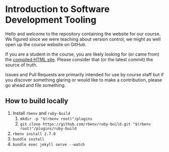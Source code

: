 # Introduction to Software Development Tooling

Hello and welcome to the repository containing the website for our course. We
figured since we were teaching about version control, we might as well open up
the course website on GitHub.

If you are a student in the course, you are likely looking for (or came from)
the [compiled HTML site](https://www.cs.tufts.edu/comp/50ISDT/). Please
consider that (or the latest commit) the source of truth.

Issues and Pull Requests are primarily intended for use by course staff but if
you discover something glaring or would like to make a contribution, please go
ahead and file something.

## How to build locally

1. Install `rbenv` and `ruby-build`
   1. `mkdir -p "$(rbenv root)"/plugins`
   1. `git clone https://github.com/rbenv/ruby-build.git "$(rbenv root)"/plugins/ruby-build`
1. `rbenv install 2.7.0`
1. `bundle install`
1. `bundle exec jekyll serve --watch`
